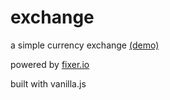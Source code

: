 # exchange

a simple currency exchange [(demo)](http://woat.github.io/exchange)

powered by [fixer.io](http://api.fixer.io/)

built with vanilla.js
